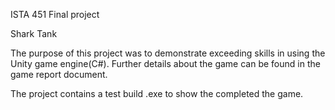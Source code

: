 ISTA 451
Final project

Shark Tank

The purpose of this project was to demonstrate exceeding skills in using the Unity game engine(C#). Further details about the game can be found in the game report document.

The project contains a test build .exe to show the completed the game.